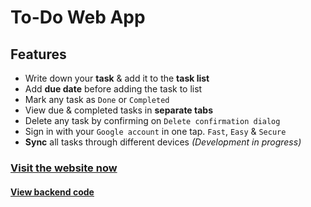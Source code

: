# To-Do Web App

## Features
- Write down your **task** & add it to the **task list**
- Add **due date** before adding the task to list
- Mark any task as `Done` or `Completed`
- View due & completed tasks in **separate tabs**
- Delete any task by confirming on `Delete confirmation dialog`
- Sign in with your `Google account` in one tap. `Fast`, `Easy` & `Secure`
- **Sync** all tasks through different devices _(Development in progress)_

### [Visit the website now](https://to-do-srt.netlify.app/)

#### [View backend code](https://github.com/sr-tamim/to-do-backend)
